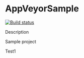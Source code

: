 # AppVeyorSample

[![Build status](https://ci.appveyor.com/api/projects/status/yxh91rhhgqfam5m5/branch/master?svg=true)](https://ci.appveyor.com/project/Karol/appveyorsample/branch/master)

Description

Sample project

Test1
